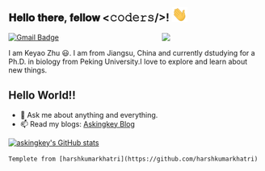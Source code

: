 <h2> 𝐇𝐞𝐥𝐥𝐨 𝐭𝐡𝐞𝐫𝐞, 𝐟𝐞𝐥𝐥𝐨𝐰 <𝚌𝚘𝚍𝚎𝚛𝚜/>! <img src="https://raw.githubusercontent.com/ABSphreak/ABSphreak/master/gifs/Hi.gif" width="30px"></h2>

<img align='right' src='https://user-images.githubusercontent.com/5713670/87202985-820dcb80-c2b6-11ea-9f56-7ec461c497c3.gif' width='200"'>

[![Gmail Badge](https://img.shields.io/badge/-keyzh99@gmail.com-c14438?style=flat-square&logo=Gmail&logoColor=white&link=mailto:keyzh99@gmail.com)](mailto:keyzh99@gmail.com)

I am Keyao Zhu 😃. I am from Jiangsu, China and currently dstudying for a Ph.D. in biology from Peking University.I love to explore and learn about new things.

## Hello World!! 
- 💬 Ask me about anything and everything.
- 📫 Read my blogs: [Askingkey Blog](https://askingkey.github.io)

[![askingkey's GitHub stats](https://github-readme-stats.vercel.app/api?username=askingkey)](https://github.com/askingkey/github-readme-stats)


```Templete from [harshkumarkhatri](https://github.com/harshkumarkhatri)```
